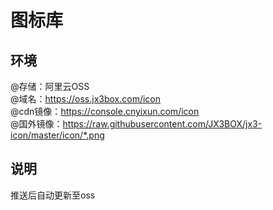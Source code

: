 # 图标库

## 环境
@存储：阿里云OSS  
@域名：https://oss.jx3box.com/icon  
@cdn镜像：https://console.cnyixun.com/icon    
@国外镜像：https://raw.githubusercontent.com/JX3BOX/jx3-icon/master/icon/*.png 

## 说明
推送后自动更新至oss
